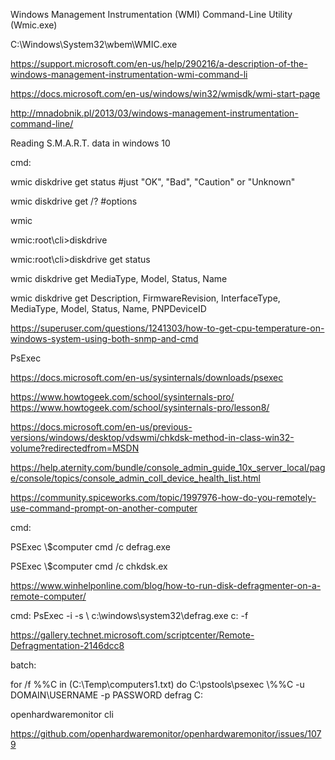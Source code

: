 Windows Management Instrumentation (WMI) Command-Line Utility (Wmic.exe)

C:\Windows\System32\wbem\WMIC.exe

https://support.microsoft.com/en-us/help/290216/a-description-of-the-windows-management-instrumentation-wmi-command-li

https://docs.microsoft.com/en-us/windows/win32/wmisdk/wmi-start-page

http://mnadobnik.pl/2013/03/windows-management-instrumentation-command-line/


Reading S.M.A.R.T. data in windows 10

cmd:

wmic diskdrive get status #just "OK", "Bad", "Caution" or "Unknown"

wmic diskdrive get /? #options

wmic

wmic:root\cli>diskdrive

wmic:root\cli>diskdrive get status

wmic diskdrive get MediaType, Model, Status, Name

wmic diskdrive get Description, FirmwareRevision, InterfaceType, MediaType, Model, Status, Name, PNPDeviceID

https://superuser.com/questions/1241303/how-to-get-cpu-temperature-on-windows-system-using-both-snmp-and-cmd

PsExec

https://docs.microsoft.com/en-us/sysinternals/downloads/psexec

https://www.howtogeek.com/school/sysinternals-pro/
https://www.howtogeek.com/school/sysinternals-pro/lesson8/

https://docs.microsoft.com/en-us/previous-versions/windows/desktop/vdswmi/chkdsk-method-in-class-win32-volume?redirectedfrom=MSDN

https://help.aternity.com/bundle/console_admin_guide_10x_server_local/page/console/topics/console_admin_coll_device_health_list.html

https://community.spiceworks.com/topic/1997976-how-do-you-remotely-use-command-prompt-on-another-computer

cmd:

PSExec \\$computer cmd /c defrag.exe

PSExec \\$computer cmd /c chkdsk.ex

https://www.winhelponline.com/blog/how-to-run-disk-defragmenter-on-a-remote-computer/


cmd:
PsExec -i -s \\<RemotePC> c:\windows\system32\defrag.exe c: -f

https://gallery.technet.microsoft.com/scriptcenter/Remote-Defragmentation-2146dcc8

batch:

for /f %%C in (C:\Temp\computers1.txt) do C:\pstools\psexec \\%%C -u DOMAIN\USERNAME -p PASSWORD defrag C:

openhardwaremonitor cli

https://github.com/openhardwaremonitor/openhardwaremonitor/issues/1079
